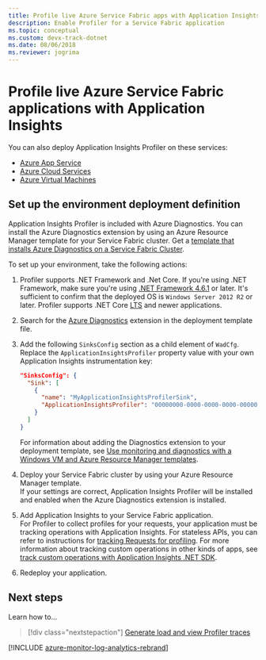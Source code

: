 ```yaml
---
title: Profile live Azure Service Fabric apps with Application Insights
description: Enable Profiler for a Service Fabric application
ms.topic: conceptual
ms.custom: devx-track-dotnet
ms.date: 08/06/2018
ms.reviewer: jogrima
---
```


# Profile live Azure Service Fabric applications with Application Insights

You can also deploy Application Insights Profiler on these services:
* [Azure App Service](profiler.md?toc=/azure/azure-monitor/toc.json)
* [Azure Cloud Services](profiler-cloudservice.md?toc=/azure/azure-monitor/toc.json)
* [Azure Virtual Machines](profiler-vm.md?toc=/azure/azure-monitor/toc.json)

## Set up the environment deployment definition

Application Insights Profiler is included with Azure Diagnostics. You can install the Azure Diagnostics extension by using an Azure Resource Manager template for your Service Fabric cluster. Get a [template that installs Azure Diagnostics on a Service Fabric Cluster](https://github.com/Azure/azure-docs-json-samples/blob/master/application-insights/ServiceFabricCluster.json).

To set up your environment, take the following actions:

1. Profiler supports .NET Framework and .Net Core. If you're using .NET Framework, make sure you're using [.NET Framework 4.6.1](/dotnet/framework/migration-guide/how-to-determine-which-versions-are-installed) or later. It's sufficient to confirm that the deployed OS is `Windows Server 2012 R2` or later. Profiler supports .NET Core [LTS](https://dotnet.microsoft.com/platform/support/policy/dotnet-core) and newer applications.

1. Search for the [Azure Diagnostics](../agents/diagnostics-extension-overview.md) extension in the deployment template file.

1. Add the following `SinksConfig` section as a child element of `WadCfg`. Replace the `ApplicationInsightsProfiler` property value with your own Application Insights instrumentation key:  

      ```json
      "SinksConfig": {
        "Sink": [
          {
            "name": "MyApplicationInsightsProfilerSink",
            "ApplicationInsightsProfiler": "00000000-0000-0000-0000-000000000000"
          }
        ]
      }
      ```

      For information about adding the Diagnostics extension to your deployment template, see [Use monitoring and diagnostics with a Windows VM and Azure Resource Manager templates](../../virtual-machines/extensions/diagnostics-template.md?toc=/azure/virtual-machines/windows/toc.json).

1. Deploy your Service Fabric cluster by using your Azure Resource Manager template.  
  If your settings are correct, Application Insights Profiler will be installed and enabled when the Azure Diagnostics extension is installed. 

1. Add Application Insights to your Service Fabric application.  
  For Profiler to collect profiles for your requests, your application must be tracking operations with Application Insights. For stateless APIs, you can refer to instructions for [tracking Requests for profiling](profiler-trackrequests.md?toc=/azure/azure-monitor/toc.json). For more information about tracking custom operations in other kinds of apps, see [track custom operations with Application Insights .NET SDK](../app/custom-operations-tracking.md).

1. Redeploy your application.


## Next steps

Learn how to...
> [!div class="nextstepaction"]
> [Generate load and view Profiler traces](./profiler-data.md)


[!INCLUDE [azure-monitor-log-analytics-rebrand](../../../includes/azure-monitor-instrumentation-key-deprecation.md)]

